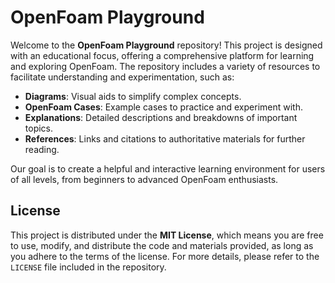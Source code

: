 # OpenFoam Playground

Welcome to the **OpenFoam Playground** repository! This project is designed with an educational focus, offering a comprehensive platform for learning and exploring OpenFoam. The repository includes a variety of resources to facilitate understanding and experimentation, such as:

- **Diagrams**: Visual aids to simplify complex concepts.
- **OpenFoam Cases**: Example cases to practice and experiment with.
- **Explanations**: Detailed descriptions and breakdowns of important topics.
- **References**: Links and citations to authoritative materials for further reading.

Our goal is to create a helpful and interactive learning environment for users of all levels, from beginners to advanced OpenFoam enthusiasts.

## License

This project is distributed under the **MIT License**, which means you are free to use, modify, and distribute the code and materials provided, as long as you adhere to the terms of the license. For more details, please refer to the `LICENSE` file included in the repository.
